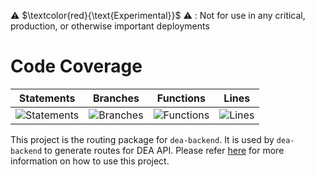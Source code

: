 
⚠️ $\textcolor{red}{\text{Experimental}}$ ⚠️ : Not for use in any critical, production, or otherwise important deployments

# Code Coverage

| Statements                                                                         | Branches                                                                      | Functions                                                                        | Lines                                                                   |
| ---------------------------------------------------------------------------------- | ----------------------------------------------------------------------------- | -------------------------------------------------------------------------------- | ----------------------------------------------------------------------- |
| ![Statements](https://img.shields.io/badge/statements-99.21%25-brightgreen.svg?style=flat) | ![Branches](https://img.shields.io/badge/branches-86.76%25-yellow.svg?style=flat) | ![Functions](https://img.shields.io/badge/functions-98.16%25-brightgreen.svg?style=flat) | ![Lines](https://img.shields.io/badge/lines-99.11%25-brightgreen.svg?style=flat) |

This project is the routing package for `dea-backend`. It is used by `dea-backend` to generate routes for DEA API. Please refer [here](../dea-backend/README.md) for more information on how to use this project.
